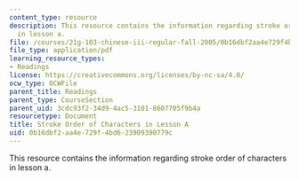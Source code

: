 ```yaml
---
content_type: resource
description: This resource contains the information regarding stroke order of characters
  in lesson a.
file: /courses/21g-103-chinese-iii-regular-fall-2005/0b16dbf2aa4e729f4bd623909390779c_MIT21G_103F05_cha1_7_rvw.pdf
file_type: application/pdf
learning_resource_types:
- Readings
license: https://creativecommons.org/licenses/by-nc-sa/4.0/
ocw_type: OCWFile
parent_title: Readings
parent_type: CourseSection
parent_uid: 3cdc93f2-34d9-4ac5-3101-8607705f9b4a
resourcetype: Document
title: Stroke Order of Characters in Lesson A
uid: 0b16dbf2-aa4e-729f-4bd6-23909390779c
---
```

This resource contains the information regarding stroke order of characters in lesson a.